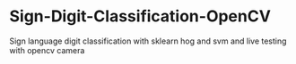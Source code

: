 # Sign-Digit-Classification-OpenCV
Sign language digit classification with sklearn hog and svm and live testing with opencv camera
